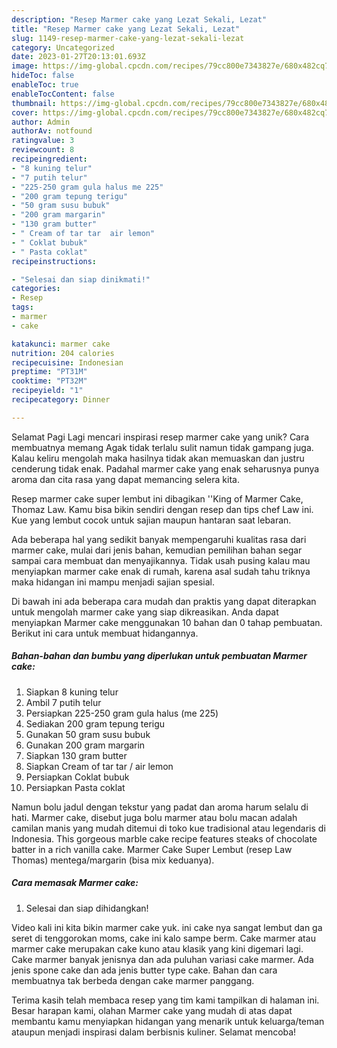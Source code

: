 ```yaml
---
description: "Resep Marmer cake yang Lezat Sekali, Lezat"
title: "Resep Marmer cake yang Lezat Sekali, Lezat"
slug: 1149-resep-marmer-cake-yang-lezat-sekali-lezat
category: Uncategorized
date: 2023-01-27T20:13:01.693Z
image: https://img-global.cpcdn.com/recipes/79cc800e7343827e/680x482cq70/marmer-cake-foto-resep-utama.jpg
hideToc: false
enableToc: true
enableTocContent: false
thumbnail: https://img-global.cpcdn.com/recipes/79cc800e7343827e/680x482cq70/marmer-cake-foto-resep-utama.jpg
cover: https://img-global.cpcdn.com/recipes/79cc800e7343827e/680x482cq70/marmer-cake-foto-resep-utama.jpg
author: Admin
authorAv: notfound
ratingvalue: 3
reviewcount: 8
recipeingredient:
- "8 kuning telur"
- "7 putih telur"
- "225-250 gram gula halus me 225"
- "200 gram tepung terigu"
- "50 gram susu bubuk"
- "200 gram margarin"
- "130 gram butter"
- " Cream of tar tar  air lemon"
- " Coklat bubuk"
- " Pasta coklat"
recipeinstructions:

- "Selesai dan siap dinikmati!"
categories:
- Resep
tags:
- marmer
- cake

katakunci: marmer cake 
nutrition: 204 calories
recipecuisine: Indonesian
preptime: "PT31M"
cooktime: "PT32M"
recipeyield: "1"
recipecategory: Dinner

---
```



Selamat Pagi Lagi mencari inspirasi resep marmer cake yang unik? Cara membuatnya memang Agak tidak terlalu sulit namun tidak gampang juga. Kalau keliru mengolah maka hasilnya tidak akan memuaskan dan justru cenderung tidak enak. Padahal marmer cake yang enak seharusnya punya aroma dan cita rasa yang dapat memancing selera kita.


Resep marmer cake super lembut ini dibagikan &#39;&#39;King of Marmer Cake, Thomaz Law. Kamu bisa bikin sendiri dengan resep dan tips chef Law ini. Kue yang lembut cocok untuk sajian maupun hantaran saat lebaran.

Ada beberapa hal yang sedikit banyak mempengaruhi kualitas rasa dari marmer cake, mulai dari jenis bahan, kemudian pemilihan bahan segar sampai cara membuat dan menyajikannya. Tidak usah pusing kalau mau menyiapkan marmer cake enak di rumah, karena asal sudah tahu triknya maka hidangan ini mampu menjadi sajian spesial.


Di bawah ini ada beberapa cara mudah dan praktis yang dapat diterapkan untuk mengolah marmer cake yang siap dikreasikan. Anda dapat menyiapkan Marmer cake menggunakan 10 bahan dan 0 tahap pembuatan. Berikut ini cara untuk membuat hidangannya.

<!--inarticleads1-->

##### Bahan-bahan dan bumbu yang diperlukan untuk pembuatan Marmer cake:

1. Siapkan 8 kuning telur
1. Ambil 7 putih telur
1. Persiapkan 225-250 gram gula halus (me 225)
1. Sediakan 200 gram tepung terigu
1. Gunakan 50 gram susu bubuk
1. Gunakan 200 gram margarin
1. Siapkan 130 gram butter
1. Siapkan  Cream of tar tar / air lemon
1. Persiapkan  Coklat bubuk
1. Persiapkan  Pasta coklat


Namun bolu jadul dengan tekstur yang padat dan aroma harum selalu di hati. Marmer cake, disebut juga bolu marmer atau bolu macan adalah camilan manis yang mudah ditemui di toko kue tradisional atau legendaris di Indonesia. This gorgeous marble cake recipe features steaks of chocolate batter in a rich vanilla cake. Marmer Cake Super Lembut (resep Law Thomas) mentega/margarin (bisa mix keduanya). 

<!--inarticleads2-->

##### Cara memasak Marmer cake:


1. Selesai dan siap dihidangkan!

Video kali ini kita bikin marmer cake yuk. ini cake nya sangat lembut dan ga seret di tenggorokan moms, cake ini kalo sampe berm. Cake marmer atau marmer cake merupakan cake kuno atau klasik yang kini digemari lagi. Cake marmer banyak jenisnya dan ada puluhan variasi cake marmer. Ada jenis spone cake dan ada jenis butter type cake. Bahan dan cara membuatnya tak berbeda dengan cake marmer panggang. 

Terima kasih telah membaca resep yang tim kami tampilkan di halaman ini. Besar harapan kami, olahan Marmer cake yang mudah di atas dapat membantu kamu menyiapkan hidangan yang menarik untuk keluarga/teman ataupun menjadi inspirasi dalam berbisnis kuliner. Selamat mencoba!
